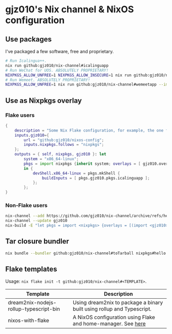 # gjz010's Nix channel & NixOS configuration

## Use packages

I've packaged a few software, free and proprietary.

```bash
# Run Icalingua++.
nix run github:gjz010/nix-channel#icalinguapp
# Run WeChat for UOS. ABSOLUTELY PROPRIETARY!
NIXPKGS_ALLOW_UNFREE=1 NIXPKGS_ALLOW_INSECURE=1 nix run github:gjz010/nix-channel#wechat-uos --impure
# Run Wemeet. ABSOLUTELY PROPRIETARY!
NIXPKGS_ALLOW_UNFREE=1 nix run github:gjz010/nix-channel#wemeetapp --impure
```

## Use as Nixpkgs overlay

### Flake users

```nix
{
    description = "Some Nix Flake configuration, for example, the one for home-manager.";
    inputs.gjz010={
        url = "github:gjz010/nixos-config";
        inputs.nixpkgs.follows = "nixpkgs";
    };
    outputs = { self, nixpkgs, gjz010 }: let
        system = "x86_64-linux";
        pkgs = import nixpkgs {inherit system; overlays = [ gjz010.overlays.default ]; };
        in {
            devShell.x86_64-linux = pkgs.mkShell {
                buildInputs = [ pkgs.gjz010.pkgs.icalinguapp ];
            };
        };
}
```

### Non-Flake users

```bash
nix-channel --add https://github.com/gjz010/nix-channel/archive/refs/heads/main.tar.gz gjz010
nix-channel --update gjz010
nix-build -E "let pkgs = import <nixpkgs> {overlays = [(import <gjz010>)];}; in pkgs.gjz010.pkgs.icalinguapp"
```

## Tar closure bundler

```bash
nix bundle --bundler github:gjz010/nix-channel#toTarball nixpkgs#hello
```

## Flake templates

Usage: `nix flake init -t github:gjz010/nix-channel#<TEMPLATE>`.

| Template                               | Description                                                                                                                         |
| -------------------------------------- | ----------------------------------------------------------------------------------------------------------------------------------- |
| dream2nix-nodejs-rollup-typescript-bin | Using dream2nix to package a binary built using rollup and Typescript.                                                              |
| nixos-with-flake                       | A NixOS configuration using Flake and home-manager. See [here](https://www.gjz010.com/articles/nixos-with-flake-init-tutorial.html) |

